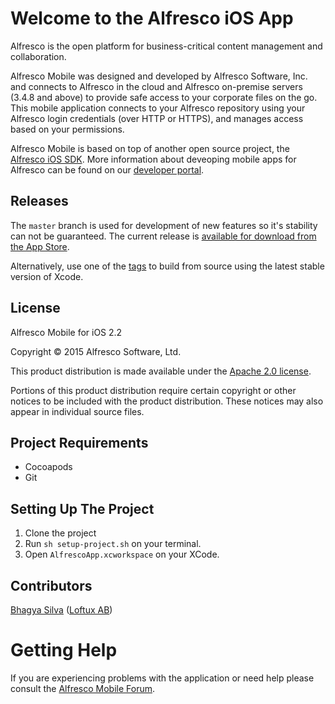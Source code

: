 Welcome to the Alfresco iOS App
===

Alfresco is the open platform for business-critical content management and collaboration.

Alfresco Mobile was designed and developed by Alfresco Software, Inc. and connects to Alfresco in the cloud and Alfresco on-premise servers (3.4.8 and above) to provide safe access to your corporate files on the go. This mobile application connects to your Alfresco repository using your Alfresco login credentials (over HTTP or HTTPS), and manages access based on your permissions.

Alfresco Mobile is based on top of another open source project, the [Alfresco iOS SDK](https://github.com/Alfresco/alfresco-ios-sdk). More information about deveoping mobile apps for Alfresco can be found on our [developer portal](http://developer.alfresco.com/mobile).


Releases
---

The `master` branch is used for development of new features so it's stability can not be guaranteed. The current release is [available for download from the App Store](https://itunes.apple.com/app/alfresco/id459242610?mt=8). 

Alternatively, use one of the [tags](https://github.com/Alfresco/alfresco-ios-app/tags) to build from source using the latest stable version of Xcode.


License
---

Alfresco Mobile for iOS 2.2

Copyright © 2015 Alfresco Software, Ltd.

This product distribution is made available under the [Apache 2.0 license](http://www.apache.org/licenses/LICENSE-2.0.html). 

Portions of this product distribution require certain copyright or other notices to be included with the product distribution. These notices may also appear in individual source files. 

Project Requirements
---
- Cocoapods
- Git


Setting Up The Project
---
1. Clone the project
2. Run `sh setup-project.sh` on your terminal.
3. Open `AlfrescoApp.xcworkspace` on your XCode.


Contributors
---
[Bhagya Silva](https://about.me/bhagyas) ([Loftux AB](https://loftux.com?ref=ios)) 

Getting Help
===

If you are experiencing problems with the application or need help please consult the [Alfresco Mobile Forum](https://forums.alfresco.com/forum/end-user-discussions/alfresco-mobile).


